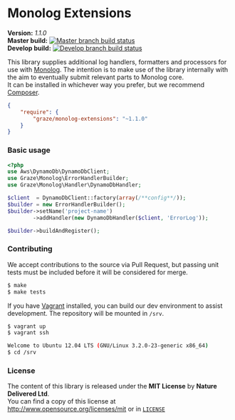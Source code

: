 # Monolog Extensions #

**Version:** *1.1.0*<br/>
**Master build:** [![Master branch build status][travis-master]][travis]<br/>
**Develop build:** [![Develop branch build status][travis-develop]][travis]

This library supplies additional log handlers, formatters and processors for use with [Monolog][monolog].
The intention is to make use of the library internally with the aim to eventually submit relevant parts to Monolog
core.<br/>
It can be installed in whichever way you prefer, but we recommend [Composer][packagist].
```json
{
    "require": {
        "graze/monolog-extensions": "~1.1.0"
    }
}
```

### Basic usage ###
```php
<?php
use Aws\DynamoDb\DynamoDbClient;
use Graze\Monolog\ErrorHandlerBuilder;
use Graze\Monolog\Handler\DynamoDbHandler;

$client  = DynamoDbClient::factory(array(/**config**/));
$builder = new ErrorHandlerBuilder();
$builder->setName('project-name')
        ->addHandler(new DynamoDbHandler($client, 'ErrorLog'));

$builder->buildAndRegister();
```


### Contributing ###
We accept contributions to the source via Pull Request,
but passing unit tests must be included before it will be considered for merge.
```bash
$ make
$ make tests
```

If you have [Vagrant][vagrant] installed, you can build our dev environment to assist development.
The repository will be mounted in `/srv`.
```bash
$ vagrant up
$ vagrant ssh

Welcome to Ubuntu 12.04 LTS (GNU/Linux 3.2.0-23-generic x86_64)
$ cd /srv
```


### License ###
The content of this library is released under the **MIT License** by **Nature Delivered Ltd**.<br/>
You can find a copy of this license at http://www.opensource.org/licenses/mit or in [`LICENSE`][license]


<!-- Links -->
[travis]: https://travis-ci.org/graze/MonologExtensions
[travis-master]: https://travis-ci.org/graze/MonologExtensions.png?branch=master
[travis-develop]: https://travis-ci.org/graze/MonologExtensions.png?branch=develop
[monolog]:   https://github.com/Seldaek/monolog
[packagist]: https://packagist.org/packages/graze/monolog-extensions
[vagrant]:   http://vagrantup.com
[license]:   /LICENSE
